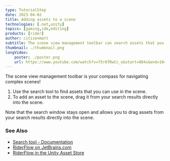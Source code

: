 ```yaml
---
type: TutorialStep
date: 2023-04-02
title: Adding assets to a scene
technologies: [.net,unity]
topics: [gaming,ide,editing]
products: [rider]
author: citizenmatt
subtitle: The scene view management toolbar can search assets that you can use in your scene.
thumbnail: ./thumbnail.png
longVideo: 
    poster: ./poster.png
    url: https://www.youtube.com/watch?v=75r6TRwCc_o&start=884s&end=1046s
---
```


The scene view management toolbar is your compass for navigating complex scenes!

1. Use the search tool to find assets that you can use in the scene.
2. To add an asset to the scene, drag it from your search results directly into the scene.

Note that the search window stays open and allows you to drag assets from your search results directly into the scene.

### See Also

- [Search tool - Documentation](https://www.jetbrains.com/help/riderflow/scene-view-management-toolbar.html#search-tool)
- [RiderFlow on JetBrains.com](https://www.jetbrains.com/riderflow/)
- [RiderFlow in the Unity Asset Store](https://assetstore.unity.com/packages/tools/level-design/riderflow-218574)